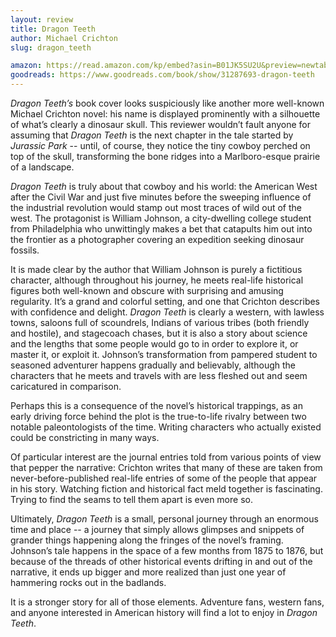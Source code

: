 ```yaml
---
layout: review
title: Dragon Teeth
author: Michael Crichton
slug: dragon_teeth

amazon: https://read.amazon.com/kp/embed?asin=B01JK5SU2U&preview=newtab&linkCode=kpe&ref_=cm_sw_r_kb_dp_Q0YR2XCFQ2JT0BXW0S58
goodreads: https://www.goodreads.com/book/show/31287693-dragon-teeth
---
```


*Dragon Teeth’s* book cover looks suspiciously like another more well-known Michael Crichton novel: his name is displayed prominently with a silhouette of what’s clearly a dinosaur skull. This reviewer wouldn’t fault anyone for assuming that *Dragon Teeth* is the next chapter in the tale started by *Jurassic Park* -- until, of course, they notice the tiny cowboy perched on top of the skull, transforming the bone ridges into a Marlboro-esque prairie of a landscape.

*Dragon Teeth* is truly about that cowboy and his world: the American West after the Civil War and just five minutes before the sweeping influence of the industrial revolution would stamp out most traces of wild out of the west. The protagonist is William Johnson, a city-dwelling college student from Philadelphia who unwittingly makes a bet that catapults him out into the frontier as a photographer covering an expedition seeking dinosaur fossils.

It is made clear by the author that William Johnson is purely a fictitious character, although throughout his journey, he meets real-life historical figures both well-known and obscure with surprising and amusing regularity. It’s a grand and colorful setting, and one that Crichton describes with confidence and delight. *Dragon Teeth* is clearly a western, with lawless towns, saloons full of scoundrels, Indians of various tribes (both friendly and hostile), and stagecoach chases, but it is also a story about science and the lengths that some people would go to in order to explore it, or master it, or exploit it. Johnson’s transformation from pampered student to seasoned adventurer happens gradually and believably, although the characters that he meets and travels with are less fleshed out and seem caricatured in comparison.

Perhaps this is a consequence of the novel’s historical trappings, as an early driving force behind the plot is the true-to-life rivalry between two notable paleontologists of the time. Writing characters who actually existed could be constricting in many ways.

Of particular interest are the journal entries told from various points of view that pepper the narrative: Crichton writes that many of these are taken from never-before-published real-life entries of some of the people that appear in his story. Watching fiction and historical fact meld together is fascinating. Trying to find the seams to tell them apart is even more so.

Ultimately, *Dragon Teeth* is a small, personal journey through an enormous time and place -- a journey that simply allows glimpses and snippets of grander things happening along the fringes of the novel’s framing. Johnson’s tale happens in the space of a few months from 1875 to 1876, but because of the threads of other historical events drifting in and out of the narrative, it ends up bigger and more realized than just one year of hammering rocks out in the badlands.

It is a stronger story for all of those elements. Adventure fans, western fans, and anyone interested in American history will find a lot to enjoy in *Dragon Teeth*.